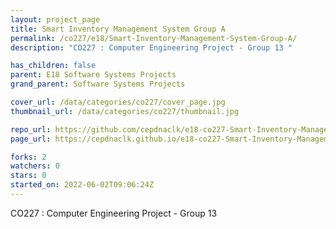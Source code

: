 ```yaml
---
layout: project_page
title: Smart Inventory Management System Group A
permalink: /co227/e18/Smart-Inventory-Management-System-Group-A/
description: "CO227 : Computer Engineering Project - Group 13 "

has_children: false
parent: E18 Software Systems Projects
grand_parent: Software Systems Projects

cover_url: /data/categories/co227/cover_page.jpg
thumbnail_url: /data/categories/co227/thumbnail.jpg

repo_url: https://github.com/cepdnaclk/e18-co227-Smart-Inventory-Management-System-Group-A
page_url: https://cepdnaclk.github.io/e18-co227-Smart-Inventory-Management-System-Group-A

forks: 2
watchers: 0
stars: 0
started_on: 2022-06-02T09:06:24Z
---
```

CO227 : Computer Engineering Project - Group 13 

